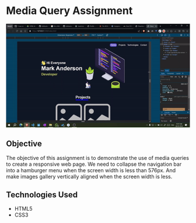 # Media Query Assignment

![screenshot](./outputs/ezgif-4-afe9962fa0.gif)

## Objective
The objective of this assignment is to demonstrate the use of media queries to create a responsive web page. We need to collapse the navigation bar into a hamburger menu when the screen width is less than 576px. And make images gallery vertically aligned when the screen width is less.

## Technologies Used
- HTML5
- CSS3

